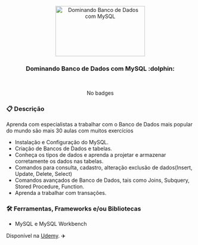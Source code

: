 <p align="center">
  <img src="https://img-c.udemycdn.com/course/240x135/831404_d4d8_2.jpg" width="240" height="135" alt="Dominando Banco de Dados com MySQL" />
</p>

<h3 align="center">
  Dominando Banco de Dados com MySQL :dolphin:
</h3>

<br>

<div align="center">

No badges

</div>

### :clipboard: Descrição

Aprenda com especialistas a trabalhar com o Banco de Dados mais popular do mundo são mais 30 aulas com muitos exercícios

- Instalação e Configuração do MySQL.
- Criação de Bancos de Dados e tabelas. 
- Conheça os tipos de dados e aprenda a projetar e armazenar corretamente os dados nas tabelas.
- Comandos para consulta, cadastro, alteração exclusão de dados(Insert, Update, Delete, Select)
- Comandos avançados de Banco de Dados, tais como Joins, Subquery, Stored Procedure, Function.
- Aprenda a trabalhar com transações.

### :hammer_and_wrench: Ferramentas, Frameworks e/ou Bibliotecas

- MySQL e MySQL Workbench



Disponível na [Udemy](https://www.udemy.com/course/curso-mysql/). :airplane:
